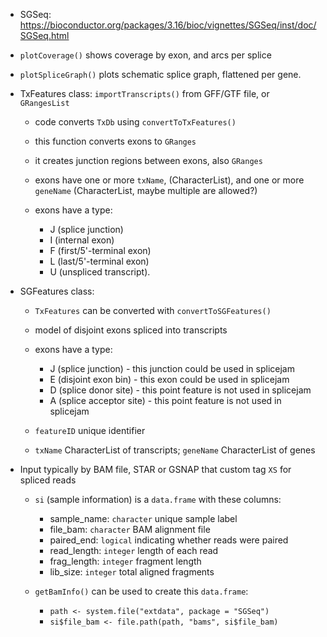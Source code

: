 
* SGSeq: https://bioconductor.org/packages/3.16/bioc/vignettes/SGSeq/inst/doc/SGSeq.html

* `plotCoverage()` shows coverage by exon, and arcs per splice
* `plotSpliceGraph()` plots schematic splice graph, flattened per gene.
   
* TxFeatures class: `importTranscripts()` from GFF/GTF file, or `GRangesList`

   * code converts `TxDb` using `convertToTxFeatures()`
   * this function converts exons to `GRanges`
   * it creates junction regions between exons, also `GRanges`
   * exons have one or more `txName`, (CharacterList),
   and one or more `geneName` (CharacterList, maybe multiple are allowed?)
   * exons have a type:
   
      * J (splice junction)
      * I (internal exon)
      * F (first/5'-terminal exon)
      * L (last/5'-terminal exon)
      * U (unspliced transcript).

* SGFeatures class:

   * `TxFeatures` can be converted with `convertToSGFeatures()`
   * model of disjoint exons spliced into transcripts
   * exons have a type:
   
      * J (splice junction) - this junction could be used in splicejam
      * E (disjoint exon bin) - this exon could be used in splicejam
      * D (splice donor site) - this point feature is not used in splicejam
      * A (splice acceptor site) - this point feature is not used in splicejam
   
   * `featureID` unique identifier
   * `txName` CharacterList of transcripts; `geneName` CharacterList of genes

* Input typically by BAM file, STAR or GSNAP that custom tag `XS` for spliced reads

   * `si` (sample information) is a `data.frame` with these columns:
   
      * sample_name: `character` unique sample label
      * file_bam: `character` BAM alignment file
      * paired_end: `logical` indicating whether reads were paired
      * read_length: `integer` length of each read
      * frag_length: `integer` fragment length
      * lib_size: `integer` total aligned fragments

   * `getBamInfo()` can be used to create this `data.frame`:
   
      * `path <- system.file("extdata", package = "SGSeq")`
      * `si$file_bam <- file.path(path, "bams", si$file_bam)`
